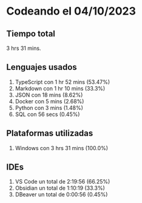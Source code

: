 # Codeando el 04/10/2023

## Tiempo total
3 hrs 31 mins.

## Lenguajes usados
1. TypeScript con 1 hr 52 mins (53.47%)
1. Markdown con 1 hr 10 mins (33.3%)
1. JSON con 18 mins (8.62%)
1. Docker con 5 mins (2.68%)
1. Python con 3 mins (1.48%)
1. SQL con 56 secs (0.45%)

## Plataformas utilizadas
1. Windows con 3 hrs 31 mins (100.0%)

## IDEs
1. VS Code un total de 2:19:56 (66.25%)
1. Obsidian un total de 1:10:19 (33.3%)
1. DBeaver un total de 0:00:56 (0.45%)
